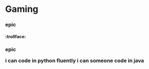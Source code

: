 <h1>Gaming
<h3>epic
<h4> :trollface:
  
  <h3> epic

i can code in python fluently
i can someone code in java
